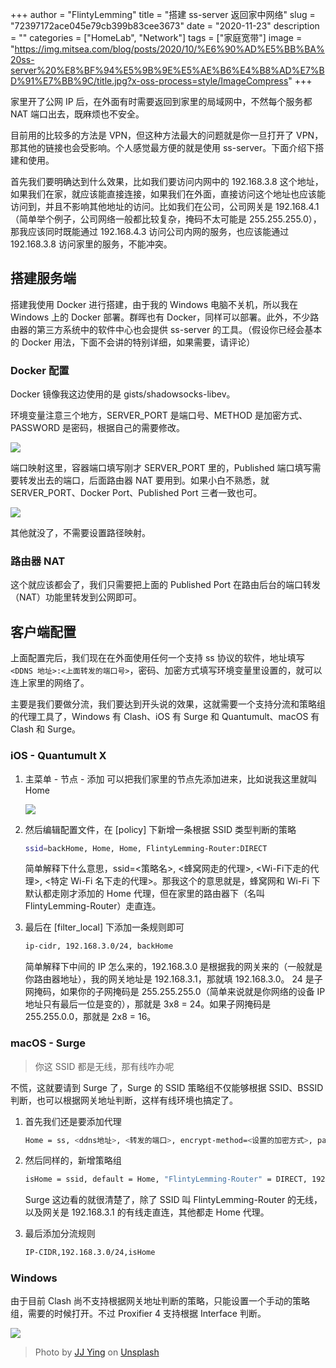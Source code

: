+++
author = "FlintyLemming"
title = "搭建 ss-server 返回家中网络"
slug = "72397172ace045e79cb399b83cee3673"
date = "2020-11-23"
description = ""
categories = ["HomeLab", "Network"]
tags = ["家庭宽带"]
image = "https://img.mitsea.com/blog/posts/2020/10/%E6%90%AD%E5%BB%BA%20ss-server%20%E8%BF%94%E5%9B%9E%E5%AE%B6%E4%B8%AD%E7%BD%91%E7%BB%9C/title.jpg?x-oss-process=style/ImageCompress"
+++

家里开了公网 IP 后，在外面有时需要返回到家里的局域网中，不然每个服务都 NAT 端口出去，既麻烦也不安全。

目前用的比较多的方法是 VPN，但这种方法最大的问题就是你一旦打开了 VPN，那其他的链接也会受影响。个人感觉最方便的就是使用 ss-server。下面介绍下搭建和使用。

首先我们要明确达到什么效果，比如我们要访问内网中的 192.168.3.8 这个地址，如果我们在家，就应该能直接连接，如果我们在外面，直接访问这个地址也应该能访问到，并且不影响其他地址的访问。比如我们在公司，公司网关是 192.168.4.1（简单举个例子，公司网络一般都比较复杂，掩码不太可能是 255.255.255.0），那我应该同时既能通过 192.168.4.3 访问公司内网的服务，也应该能通过 192.168.3.8 访问家里的服务，不能冲突。

## 搭建服务端

搭建我使用 Docker 进行搭建，由于我的 Windows 电脑不关机，所以我在 Windows 上的 Docker 部署。群晖也有 Docker，同样可以部署。此外，不少路由器的第三方系统中的软件中心也会提供 ss-server 的工具。（假设你已经会基本的 Docker 用法，下面不会讲的特别详细，如果需要，请评论）

### Docker 配置

Docker 镜像我这边使用的是 gists/shadowsocks-libev。

环境变量注意三个地方，SERVER_PORT 是端口号、METHOD 是加密方式、PASSWORD 是密码，根据自己的需要修改。

![](https://img.mitsea.com/blog/posts/2020/10/%E6%90%AD%E5%BB%BA%20ss-server%20%E8%BF%94%E5%9B%9E%E5%AE%B6%E4%B8%AD%E7%BD%91%E7%BB%9C/1.png?x-oss-process=style/ImageCompress)

端口映射这里，容器端口填写刚才 SERVER_PORT 里的，Published 端口填写需要转发出去的端口，后面路由器 NAT 要用到。如果小白不熟悉，就 SERVER_PORT、Docker Port、Published Port 三者一致也可。

![](https://img.mitsea.com/blog/posts/2020/10/%E6%90%AD%E5%BB%BA%20ss-server%20%E8%BF%94%E5%9B%9E%E5%AE%B6%E4%B8%AD%E7%BD%91%E7%BB%9C/2.png?x-oss-process=style/ImageCompress)

其他就没了，不需要设置路径映射。

### 路由器 NAT

这个就应该都会了，我们只需要把上面的 Published Port 在路由后台的端口转发（NAT）功能里转发到公网即可。

## 客户端配置

上面配置完后，我们现在在外面使用任何一个支持 ss 协议的软件，地址填写 `<DDNS 地址>:<上面转发的端口号>`，密码、加密方式填写环境变量里设置的，就可以连上家里的网络了。

主要是我们要做分流，我们要达到开头说的效果，这就需要一个支持分流和策略组的代理工具了，Windows 有 Clash、iOS 有 Surge 和 Quantumult、macOS 有 Clash 和 Surge。

### iOS - Quantumult X

1. 主菜单 - 节点 - 添加 可以把我们家里的节点先添加进来，比如说我这里就叫 Home

    ![](https://img.mitsea.com/blog/posts/2020/10/%E6%90%AD%E5%BB%BA%20ss-server%20%E8%BF%94%E5%9B%9E%E5%AE%B6%E4%B8%AD%E7%BD%91%E7%BB%9C/3.jpg?x-oss-process=style/ImageCompress)

2. 然后编辑配置文件，在 [policy] 下新增一条根据 SSID 类型判断的策略

    ```bash
    ssid=backHome, Home, Home, FlintyLemming-Router:DIRECT
    ```

    简单解释下什么意思，ssid=<策略名>, <蜂窝网走的代理>, <Wi-Fi下走的代理>, <特定 Wi-Fi 名下走的代理>。那我这个的意思就是，蜂窝网和 Wi-Fi 下默认都走刚才添加的 Home 代理，但在家里的路由器下（名叫 FlintyLemming-Router）走直连。

3. 最后在 [filter_local] 下添加一条规则即可

    ```bash
    ip-cidr, 192.168.3.0/24, backHome
    ```

    简单解释下中间的 IP 怎么来的，192.168.3.0 是根据我的网关来的（一般就是你路由器地址），我的网关地址是 192.168.3.1，那就填 192.168.3.0。 24 是子网掩码，如果你的子网掩码是 255.255.255.0（简单来说就是你网络的设备 IP 地址只有最后一位是变的），那就是 3x8 = 24。如果子网掩码是 255.255.0.0，那就是 2x8 = 16。

### macOS - Surge

> 你这 SSID 都是无线，那有线咋办呢

不慌，这就要请到 Surge 了，Surge 的 SSID 策略组不仅能够根据 SSID、BSSID 判断，也可以根据网关地址判断，这样有线环境也搞定了。

1. 首先我们还是要添加代理

    ```bash
    Home = ss, <ddns地址>, <转发的端口>, encrypt-method=<设置的加密方式>, password=<密码>
    ```

2. 然后同样的，新增策略组

    ```bash
    isHome = ssid, default = Home, "FlintyLemming-Router" = DIRECT, 192.168.3.1 = DIRECT
    ```

    Surge 这边看的就很清楚了，除了 SSID 叫 FlintyLemming-Router 的无线，以及网关是 192.168.3.1 的有线走直连，其他都走 Home 代理。

3. 最后添加分流规则

    ```bash
    IP-CIDR,192.168.3.0/24,isHome
    ```

### Windows

由于目前 Clash 尚不支持根据网关地址判断的策略，只能设置一个手动的策略组，需要的时候打开。不过 Proxifier 4 支持根据 Interface 判断。

![](https://img.mitsea.com/blog/posts/2020/10/%E6%90%AD%E5%BB%BA%20ss-server%20%E8%BF%94%E5%9B%9E%E5%AE%B6%E4%B8%AD%E7%BD%91%E7%BB%9C/4.png?x-oss-process=style/ImageCompress)

> Photo by [JJ Ying](https://unsplash.com/@jjying?utm_source=unsplash&utm_medium=referral&utm_content=creditCopyText) on [Unsplash](https://unsplash.com/s/photos/network?utm_source=unsplash&utm_medium=referral&utm_content=creditCopyText)
